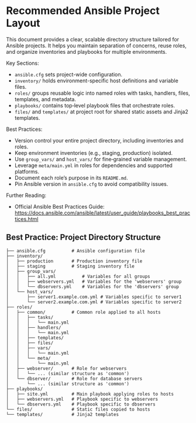 # Recommended Ansible Project Layout  

This document provides a clear, scalable directory structure tailored for Ansible projects. It helps you maintain separation of concerns, reuse roles, and organize inventories and playbooks for multiple environments.  

Key Sections:  
- `ansible.cfg` sets project-wide configuration.  
- `inventory/` holds environment-specific host definitions and variable files.  
- `roles/` groups reusable logic into named roles with tasks, handlers, files, templates, and metadata.  
- `playbooks/` contains top‑level playbook files that orchestrate roles.  
- `files/` and `templates/` at project root for shared static assets and Jinja2 templates.  

Best Practices:  
- Version control your entire project directory, including inventories and roles.  
- Keep environment inventories (e.g., staging, production) isolated.  
- Use `group_vars/` and `host_vars/` for fine‑grained variable management.  
- Leverage `meta/main.yml` in roles for dependencies and supported platforms.  
- Document each role’s purpose in its `README.md`.  
- Pin Ansible version in `ansible.cfg` to avoid compatibility issues.  

Further Reading:  
- Official Ansible Best Practices Guide: https://docs.ansible.com/ansible/latest/user_guide/playbooks_best_practices.html  

##  Best Practice: Project Directory Structure  

```text
├── ansible.cfg          # Ansible configuration file
├── inventory/
│   ├── production       # Production inventory file
│   ├── staging          # Staging inventory file
│   ├── group_vars/
│   │   ├── all.yml          # Variables for all groups
│   │   ├── webservers.yml   # Variables for the 'webservers' group
│   │   └── dbservers.yml    # Variables for the 'dbservers' group
│   └── host_vars/
│       ├── server1.example.com.yml # Variables specific to server1
│       └── server2.example.com.yml # Variables specific to server2
├── roles/
│   ├── common/          # Common role applied to all hosts
│   │   ├── tasks/
│   │   │   └── main.yml
│   │   ├── handlers/
│   │   │   └── main.yml
│   │   ├── templates/
│   │   ├── files/
│   │   ├── vars/
│   │   │   └── main.yml
│   │   └── meta/
│   │       └── main.yml
│   ├── webserver/       # Role for webservers
│   │   └── ... (similar structure as 'common')
│   └── dbserver/        # Role for database servers
│       └── ... (similar structure as 'common')
├── playbooks/
│   ├── site.yml         # Main playbook applying roles to hosts
│   ├── webservers.yml   # Playbook specific to webservers
│   └── dbservers.yml    # Playbook specific to dbservers
└── files/               # Static files copied to hosts
└── templates/           # Jinja2 templates
```

